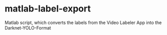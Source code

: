 # matlab-label-export
Matlab script, which converts the labels from the Video Labeler App into the Darknet-YOLO-Format
